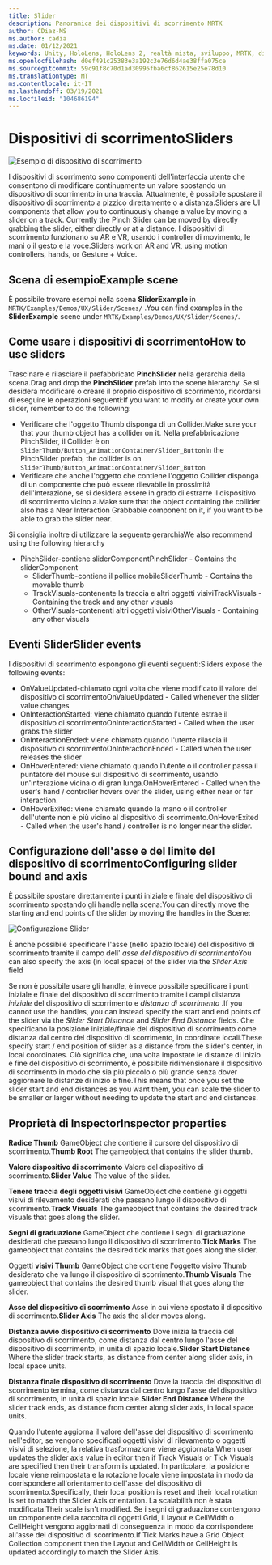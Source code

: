 ```yaml
---
title: Slider
description: Panoramica dei dispositivi di scorrimento MRTK
author: CDiaz-MS
ms.author: cadia
ms.date: 01/12/2021
keywords: Unity, HoloLens, HoloLens 2, realtà mista, sviluppo, MRTK, dispositivi di scorrimento,
ms.openlocfilehash: d0ef491c25383e3a192c3e76d6d4ae38ffa075ce
ms.sourcegitcommit: 59c91f8c70d1ad30995fba6cf862615e25e78d10
ms.translationtype: MT
ms.contentlocale: it-IT
ms.lasthandoff: 03/19/2021
ms.locfileid: "104686194"
---
```

# <a name="sliders"></a><span data-ttu-id="ca91d-104">Dispositivi di scorrimento</span><span class="sxs-lookup"><span data-stu-id="ca91d-104">Sliders</span></span>

![Esempio di dispositivo di scorrimento](../images/slider/MRTK_UX_Slider_Main.jpg)

<span data-ttu-id="ca91d-106">I dispositivi di scorrimento sono componenti dell'interfaccia utente che consentono di modificare continuamente un valore spostando un dispositivo di scorrimento in una traccia. Attualmente, è possibile spostare il dispositivo di scorrimento a pizzico direttamente o a distanza.</span><span class="sxs-lookup"><span data-stu-id="ca91d-106">Sliders are UI components that allow you to continuously change a value by moving a slider on a track. Currently the Pinch Slider can be moved by directly grabbing the slider, either directly or at a distance.</span></span> <span data-ttu-id="ca91d-107">I dispositivi di scorrimento funzionano su AR e VR, usando i controller di movimento, le mani o il gesto e la voce.</span><span class="sxs-lookup"><span data-stu-id="ca91d-107">Sliders work on AR and VR, using motion controllers, hands, or Gesture + Voice.</span></span>

## <a name="example-scene"></a><span data-ttu-id="ca91d-108">Scena di esempio</span><span class="sxs-lookup"><span data-stu-id="ca91d-108">Example scene</span></span>

<span data-ttu-id="ca91d-109">È possibile trovare esempi nella scena **SliderExample** in `MRTK/Examples/Demos/UX/Slider/Scenes/` .</span><span class="sxs-lookup"><span data-stu-id="ca91d-109">You can find examples in the **SliderExample** scene under `MRTK/Examples/Demos/UX/Slider/Scenes/`.</span></span>

## <a name="how-to-use-sliders"></a><span data-ttu-id="ca91d-110">Come usare i dispositivi di scorrimento</span><span class="sxs-lookup"><span data-stu-id="ca91d-110">How to use sliders</span></span>

<span data-ttu-id="ca91d-111">Trascinare e rilasciare il prefabbricato **PinchSlider** nella gerarchia della scena.</span><span class="sxs-lookup"><span data-stu-id="ca91d-111">Drag and drop the **PinchSlider** prefab into the scene hierarchy.</span></span> <span data-ttu-id="ca91d-112">Se si desidera modificare o creare il proprio dispositivo di scorrimento, ricordarsi di eseguire le operazioni seguenti:</span><span class="sxs-lookup"><span data-stu-id="ca91d-112">If you want to modify or create your own slider, remember to do the following:</span></span>

- <span data-ttu-id="ca91d-113">Verificare che l'oggetto Thumb disponga di un Collider.</span><span class="sxs-lookup"><span data-stu-id="ca91d-113">Make sure your that your thumb object has a collider on it.</span></span> <span data-ttu-id="ca91d-114">Nella prefabbricazione PinchSlider, il Collider è on `SliderThumb/Button_AnimationContainer/Slider_Button`</span><span class="sxs-lookup"><span data-stu-id="ca91d-114">In the PinchSlider prefab, the collider is on `SliderThumb/Button_AnimationContainer/Slider_Button`</span></span>
- <span data-ttu-id="ca91d-115">Verificare che anche l'oggetto che contiene l'oggetto Collider disponga di un componente che può essere rilevabile in prossimità dell'interazione, se si desidera essere in grado di estrarre il dispositivo di scorrimento vicino a.</span><span class="sxs-lookup"><span data-stu-id="ca91d-115">Make sure that the object containing the collider also has a Near Interaction Grabbable component on it, if you want to be able to grab the slider near.</span></span>

<span data-ttu-id="ca91d-116">Si consiglia inoltre di utilizzare la seguente gerarchia</span><span class="sxs-lookup"><span data-stu-id="ca91d-116">We also recommend using the following hierarchy</span></span>

- <span data-ttu-id="ca91d-117">PinchSlider-contiene sliderComponent</span><span class="sxs-lookup"><span data-stu-id="ca91d-117">PinchSlider - Contains the sliderComponent</span></span>
  - <span data-ttu-id="ca91d-118">SliderThumb-contiene il pollice mobile</span><span class="sxs-lookup"><span data-stu-id="ca91d-118">SliderThumb - Contains the movable thumb</span></span>
  - <span data-ttu-id="ca91d-119">TrackVisuals-contenente la traccia e altri oggetti visivi</span><span class="sxs-lookup"><span data-stu-id="ca91d-119">TrackVisuals - Containing the track and any other visuals</span></span>
  - <span data-ttu-id="ca91d-120">OtherVisuals-contenenti altri oggetti visivi</span><span class="sxs-lookup"><span data-stu-id="ca91d-120">OtherVisuals - Containing any other visuals</span></span>

## <a name="slider-events"></a><span data-ttu-id="ca91d-121">Eventi Slider</span><span class="sxs-lookup"><span data-stu-id="ca91d-121">Slider events</span></span>

<span data-ttu-id="ca91d-122">I dispositivi di scorrimento espongono gli eventi seguenti:</span><span class="sxs-lookup"><span data-stu-id="ca91d-122">Sliders expose the following events:</span></span>

- <span data-ttu-id="ca91d-123">OnValueUpdated-chiamato ogni volta che viene modificato il valore del dispositivo di scorrimento</span><span class="sxs-lookup"><span data-stu-id="ca91d-123">OnValueUpdated - Called whenever the slider value changes</span></span>
- <span data-ttu-id="ca91d-124">OnInteractionStarted: viene chiamato quando l'utente estrae il dispositivo di scorrimento</span><span class="sxs-lookup"><span data-stu-id="ca91d-124">OnInteractionStarted - Called when the user grabs the slider</span></span>
- <span data-ttu-id="ca91d-125">OnInteractionEnded: viene chiamato quando l'utente rilascia il dispositivo di scorrimento</span><span class="sxs-lookup"><span data-stu-id="ca91d-125">OnInteractionEnded - Called when the user releases the slider</span></span>
- <span data-ttu-id="ca91d-126">OnHoverEntered: viene chiamato quando l'utente o il controller passa il puntatore del mouse sul dispositivo di scorrimento, usando un'interazione vicina o di gran lunga.</span><span class="sxs-lookup"><span data-stu-id="ca91d-126">OnHoverEntered - Called when the user's hand / controller hovers over the slider, using either near or far interaction.</span></span>
- <span data-ttu-id="ca91d-127">OnHoverExited: viene chiamato quando la mano o il controller dell'utente non è più vicino al dispositivo di scorrimento.</span><span class="sxs-lookup"><span data-stu-id="ca91d-127">OnHoverExited - Called when the user's hand / controller is no longer near the slider.</span></span>

## <a name="configuring-slider-bound-and-axis"></a><span data-ttu-id="ca91d-128">Configurazione dell'asse e del limite del dispositivo di scorrimento</span><span class="sxs-lookup"><span data-stu-id="ca91d-128">Configuring slider bound and axis</span></span>

<span data-ttu-id="ca91d-129">È possibile spostare direttamente i punti iniziale e finale del dispositivo di scorrimento spostando gli handle nella scena:</span><span class="sxs-lookup"><span data-stu-id="ca91d-129">You can directly move the starting and end points of the slider by moving the handles in the Scene:</span></span>

![Configurazione Slider](../images/sliders/MRTK_Sliders_Setup.png)

<span data-ttu-id="ca91d-131">È anche possibile specificare l'asse (nello spazio locale) del dispositivo di scorrimento tramite il campo dell' _asse del dispositivo di scorrimento_</span><span class="sxs-lookup"><span data-stu-id="ca91d-131">You can also specify the axis (in local space) of the slider via the _Slider Axis_ field</span></span>

<span data-ttu-id="ca91d-132">Se non è possibile usare gli handle, è invece possibile specificare i punti iniziale e finale del dispositivo di scorrimento tramite i campi distanza _iniziale_ del dispositivo di scorrimento e _distanza di scorrimento_ .</span><span class="sxs-lookup"><span data-stu-id="ca91d-132">If you cannot use the handles, you can instead specify the start and end points of the slider via the _Slider Start Distance_ and _Slider End Distance_ fields.</span></span> <span data-ttu-id="ca91d-133">Che specificano la posizione iniziale/finale del dispositivo di scorrimento come distanza dal centro del dispositivo di scorrimento, in coordinate locali.</span><span class="sxs-lookup"><span data-stu-id="ca91d-133">These specify start / end position of slider as a distance from the slider's center, in local coordinates.</span></span> <span data-ttu-id="ca91d-134">Ciò significa che, una volta impostate le distanze di inizio e fine del dispositivo di scorrimento, è possibile ridimensionare il dispositivo di scorrimento in modo che sia più piccolo o più grande senza dover aggiornare le distanze di inizio e fine.</span><span class="sxs-lookup"><span data-stu-id="ca91d-134">This means that once you set the slider start and end distances as you want them, you can scale the slider to be smaller or larger without needing to update the start and end distances.</span></span>

## <a name="inspector-properties"></a><span data-ttu-id="ca91d-135">Proprietà di Inspector</span><span class="sxs-lookup"><span data-stu-id="ca91d-135">Inspector properties</span></span>

<span data-ttu-id="ca91d-136">**Radice Thumb** GameObject che contiene il cursore del dispositivo di scorrimento.</span><span class="sxs-lookup"><span data-stu-id="ca91d-136">**Thumb Root** The gameobject that contains the slider thumb.</span></span>

<span data-ttu-id="ca91d-137">**Valore dispositivo di scorrimento** Valore del dispositivo di scorrimento.</span><span class="sxs-lookup"><span data-stu-id="ca91d-137">**Slider Value** The value of the slider.</span></span>

<span data-ttu-id="ca91d-138">**Tenere traccia degli oggetti visivi** GameObject che contiene gli oggetti visivi di rilevamento desiderati che passano lungo il dispositivo di scorrimento.</span><span class="sxs-lookup"><span data-stu-id="ca91d-138">**Track Visuals** The gameobject that contains the desired track visuals that goes along the slider.</span></span>

<span data-ttu-id="ca91d-139">**Segni di graduazione** GameObject che contiene i segni di graduazione desiderati che passano lungo il dispositivo di scorrimento.</span><span class="sxs-lookup"><span data-stu-id="ca91d-139">**Tick Marks** The gameobject that contains the desired tick marks that goes along the slider.</span></span>

<span data-ttu-id="ca91d-140">Oggetti **visivi Thumb** GameObject che contiene l'oggetto visivo Thumb desiderato che va lungo il dispositivo di scorrimento.</span><span class="sxs-lookup"><span data-stu-id="ca91d-140">**Thumb Visuals** The gameobject that contains the desired thumb visual that goes along the slider.</span></span>

<span data-ttu-id="ca91d-141">**Asse del dispositivo di scorrimento** Asse in cui viene spostato il dispositivo di scorrimento.</span><span class="sxs-lookup"><span data-stu-id="ca91d-141">**Slider Axis** The axis the slider moves along.</span></span>

<span data-ttu-id="ca91d-142">**Distanza avvio dispositivo di scorrimento** Dove inizia la traccia del dispositivo di scorrimento, come distanza dal centro lungo l'asse del dispositivo di scorrimento, in unità di spazio locale.</span><span class="sxs-lookup"><span data-stu-id="ca91d-142">**Slider Start Distance** Where the slider track starts, as distance from center along slider axis, in local space units.</span></span>

<span data-ttu-id="ca91d-143">**Distanza finale dispositivo di scorrimento** Dove la traccia del dispositivo di scorrimento termina, come distanza dal centro lungo l'asse del dispositivo di scorrimento, in unità di spazio locale.</span><span class="sxs-lookup"><span data-stu-id="ca91d-143">**Slider End Distance** Where the slider track ends, as distance from center along slider axis, in local space units.</span></span>

<span data-ttu-id="ca91d-144">Quando l'utente aggiorna il valore dell'asse del dispositivo di scorrimento nell'editor, se vengono specificati oggetti visivi di rilevamento o oggetti visivi di selezione, la relativa trasformazione viene aggiornata.</span><span class="sxs-lookup"><span data-stu-id="ca91d-144">When user updates the slider axis value in editor then if Track Visuals or Tick Visuals are specified then their transform is updated.</span></span>
<span data-ttu-id="ca91d-145">In particolare, la posizione locale viene reimpostata e la rotazione locale viene impostata in modo da corrispondere all'orientamento dell'asse del dispositivo di scorrimento.</span><span class="sxs-lookup"><span data-stu-id="ca91d-145">Specifically, their local position is reset and their local rotation is set to match the Slider Axis orientation.</span></span>
<span data-ttu-id="ca91d-146">La scalabilità non è stata modificata.</span><span class="sxs-lookup"><span data-stu-id="ca91d-146">Their scale isn't modified.</span></span>
<span data-ttu-id="ca91d-147">Se i segni di graduazione contengono un componente della raccolta di oggetti Grid, il layout e CellWidth o CellHeight vengono aggiornati di conseguenza in modo da corrispondere all'asse del dispositivo di scorrimento.</span><span class="sxs-lookup"><span data-stu-id="ca91d-147">If Tick Marks have a Grid Object Collection component then the Layout and CellWidth or CellHeight is updated accordingly to match the Slider Axis.</span></span>
